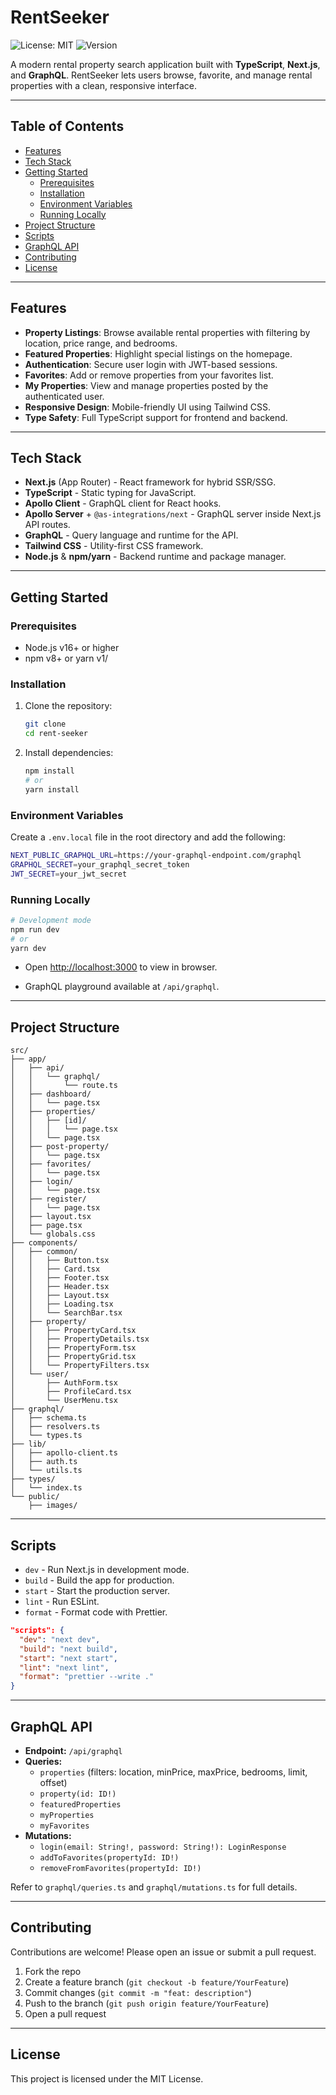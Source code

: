 # RentSeeker

![License: MIT](https://img.shields.io/badge/License-MIT-blue.svg)
![Version](https://img.shields.io/badge/version-1.0.0-green.svg)

A modern rental property search application built with **TypeScript**, **Next.js**, and **GraphQL**. RentSeeker lets users browse, favorite, and manage rental properties with a clean, responsive interface.

---

## Table of Contents

- [Features](#features)
- [Tech Stack](#tech-stack)
- [Getting Started](#getting-started)
  - [Prerequisites](#prerequisites)
  - [Installation](#installation)
  - [Environment Variables](#environment-variables)
  - [Running Locally](#running-locally)
- [Project Structure](#project-structure)
- [Scripts](#scripts)
- [GraphQL API](#graphql-api)
- [Contributing](#contributing)
- [License](#license)

---

## Features

- **Property Listings**: Browse available rental properties with filtering by location, price range, and bedrooms.
- **Featured Properties**: Highlight special listings on the homepage.
- **Authentication**: Secure user login with JWT-based sessions.
- **Favorites**: Add or remove properties from your favorites list.
- **My Properties**: View and manage properties posted by the authenticated user.
- **Responsive Design**: Mobile-friendly UI using Tailwind CSS.
- **Type Safety**: Full TypeScript support for frontend and backend.

---

## Tech Stack

- **Next.js** (App Router) - React framework for hybrid SSR/SSG.
- **TypeScript** - Static typing for JavaScript.
- **Apollo Client** - GraphQL client for React hooks.
- **Apollo Server** + `@as-integrations/next` - GraphQL server inside Next.js API routes.
- **GraphQL** - Query language and runtime for the API.
- **Tailwind CSS** - Utility-first CSS framework.
- **Node.js** & **npm/yarn** - Backend runtime and package manager.

---

## Getting Started

### Prerequisites

- Node.js v16+ or higher
- npm v8+ or yarn v1/

### Installation

1. Clone the repository:
   ```bash
   git clone 
   cd rent-seeker
   ```
2. Install dependencies:
   ```bash
   npm install
   # or
   yarn install
   ```

### Environment Variables

Create a `.env.local` file in the root directory and add the following:

```bash
NEXT_PUBLIC_GRAPHQL_URL=https://your-graphql-endpoint.com/graphql
GRAPHQL_SECRET=your_graphql_secret_token
JWT_SECRET=your_jwt_secret
```

### Running Locally

```bash
# Development mode
npm run dev
# or
yarn dev
```
- Open [http://localhost:3000](http://localhost:3000) to view in browser.

- GraphQL playground available at `/api/graphql`.

---

## Project Structure

```
src/
├── app/
│   ├── api/
│   │   └── graphql/
│   │       └── route.ts
│   ├── dashboard/
│   │   └── page.tsx
│   ├── properties/
│   │   ├── [id]/
│   │   │   └── page.tsx
│   │   └── page.tsx
│   ├── post-property/
│   │   └── page.tsx
│   ├── favorites/
│   │   └── page.tsx
│   ├── login/
│   │   └── page.tsx
│   ├── register/
│   │   └── page.tsx
│   ├── layout.tsx
│   ├── page.tsx
│   └── globals.css
├── components/
│   ├── common/
│   │   ├── Button.tsx
│   │   ├── Card.tsx
│   │   ├── Footer.tsx
│   │   ├── Header.tsx
│   │   ├── Layout.tsx
│   │   ├── Loading.tsx
│   │   └── SearchBar.tsx
│   ├── property/
│   │   ├── PropertyCard.tsx
│   │   ├── PropertyDetails.tsx
│   │   ├── PropertyForm.tsx
│   │   ├── PropertyGrid.tsx
│   │   └── PropertyFilters.tsx
│   └── user/
│       ├── AuthForm.tsx
│       ├── ProfileCard.tsx
│       └── UserMenu.tsx
├── graphql/
│   ├── schema.ts
│   ├── resolvers.ts
│   └── types.ts
├── lib/
│   ├── apollo-client.ts
│   ├── auth.ts
│   └── utils.ts
├── types/
│   └── index.ts
└── public/
    ├── images/
```

---

## Scripts

- `dev` - Run Next.js in development mode.
- `build` - Build the app for production.
- `start` - Start the production server.
- `lint` - Run ESLint.
- `format` - Format code with Prettier.

```json
"scripts": {
  "dev": "next dev",
  "build": "next build",
  "start": "next start",
  "lint": "next lint",
  "format": "prettier --write ."
}
```

---

## GraphQL API

- **Endpoint:** `/api/graphql`
- **Queries:**
  - `properties` (filters: location, minPrice, maxPrice, bedrooms, limit, offset)
  - `property(id: ID!)`
  - `featuredProperties`
  - `myProperties`
  - `myFavorites`
- **Mutations:**
  - `login(email: String!, password: String!): LoginResponse`
  - `addToFavorites(propertyId: ID!)`
  - `removeFromFavorites(propertyId: ID!)`

Refer to `graphql/queries.ts` and `graphql/mutations.ts` for full details.

---

## Contributing

Contributions are welcome! Please open an issue or submit a pull request.

1. Fork the repo
2. Create a feature branch (`git checkout -b feature/YourFeature`)
3. Commit changes (`git commit -m "feat: description"`)
4. Push to the branch (`git push origin feature/YourFeature`)
5. Open a pull request

---

## License

This project is licensed under the MIT License.

